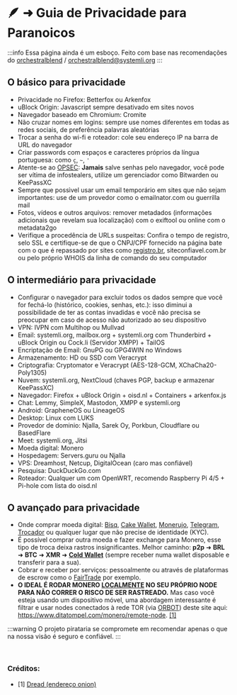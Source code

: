 # 🪶 ➜ Guia de Privacidade para Paranoicos

:::info Essa página ainda é um esboço. Feito com base nas recomendações do [orchestralblend](https://github.com/orchestralblend) / [orchestralblend@systemli.org](mailto:orchestralblend@systemli.org)
:::

## O básico para privacidade

- Privacidade no Firefox: Betterfox ou Arkenfox
- uBlock Origin: Javascript sempre desativado em sites novos
- Navegador baseado em Chromium: Cromite
- Não cruzar nomes em logins: sempre use nomes diferentes em todas as redes sociais, de preferência palavras aleatórias
- Trocar a senha do wi-fi e roteador: cole seu endereço IP na barra de URL do navegador
- Criar passwords com espaços e caracteres próprios da língua portuguesa: como `ç`, `~`, `'`
- Atente-se ao [OPSEC](https://pt.m.wikipedia.org/wiki/OPSEC): **Jamais** salve senhas pelo navegador, você pode ser vítima de infostealers, utilize um gerenciador como Bitwarden ou KeePassXC
- Sempre que possìvel usar um email temporário em sites que não sejam importantes: use de um provedor como o emailnator.com ou guerrilla mail
- Fotos, vídeos e outros arquivos: remover metadados (informações adicionais que revelam sua localização) com o exiftool ou online com o metadata2go
- Verifique a procedência de URLs suspeitas: Confira o tempo de registro, selo SSL e certifique-se de que o CNPJ/CPF fornecido na página bate com o que é repassado por sites como [registro.br](https://registro.br/tecnologia/ferramentas/), siteconfiavel.com.br ou pelo próprio WHOIS da linha de comando do seu computador

## O intermediário para privacidade

- Configurar o navegador para excluir todos os dados sempre que você for fechá-lo (histórico, cookies, senhas, etc.): isso diminui a possibilidade de ter as contas invadidas e você não precisa se preocupar em caso de acesso não autorizado ao seu dispositivo
- VPN: IVPN com Multihop ou Mullvad
- Email: systemli.org, mailbox.org + systemli.org com Thunderbird + uBlock Origin ou Cock.li (Servidor XMPP) + TailOS
- Encriptação de Email: GnuPG ou GPG4WIN no Windows
- Armazenamento: HD ou SSD com Veracrypt
- Criptografia: Cryptomator e Veracrypt (AES-128-GCM, XChaCha20-Poly1305)
- Nuvem: systemli.org, NextCloud (chaves PGP, backup e armazenar KeePassXC)
- Navegador: Firefox + uBlock Origin + oisd.nl + Containers + arkenfox.js
- Chat: Lemmy, SimpleX, Mastodon, XMPP e systemli.org
- Android: GrapheneOS ou LineageOS
- Desktop: Linux com LUKS
- Provedor de dominio: Njalla, Sarek Oy, Porkbun, Cloudflare ou BasedFlare
- Meet: systemli.org, Jitsi
- Moeda digital: Monero 
- Hospedagem: Servers.guru ou Njalla
- VPS: Dreamhost, Netcup, DigitalOcean (caro mas confiável)
- Pesquisa: DuckDuckGo.com
- Roteador: Qualquer um com OpenWRT, recomendo Raspberry Pi 4/5 + Pi-hole com lista do oisd.nl

## O avançado para privacidade

- Onde comprar moeda digital: [Bisq](https://github.com/bisq-network/bisq), [Cake Wallet](https://github.com/cake-tech/cake_wallet/), [Monerujo](https://github.com/m2049r/xmrwallet/), [Telegram](https://t.me/MoneroPagamentosBot?start=ref_e5874ba0587c9630), [Trocador](https://trocador.app/pt/) ou qualquer lugar que não precise de identidade (KYC).
- É possível comprar outra moeda e fazer exchange para Monero, esse tipo de troca deixa rastros insignificantes. 
Melhor caminho: **p2p** ➜ **BRL** ➜ **BTC** ➜ **XMR** ➜ [**Cold Wallet**](https://www.getmonero.org/pt-br/downloads/index.html) (sempre receber numa wallet disposable e transferir para a sua).
- Cobrar e receber por serviços: pessoalmente ou através de plataformas de escrow como o [FairTrade](http://fairfffoxrgxgi6tkcaxhxre2hpwiuf6autt75ianjkvmcn65dxxydad.onion/escrow) por exemplo.
- **O IDEAL É RODAR MONERO [LOCALMENTE](https://sethforprivacy.com/guides/run-a-monero-node/) NO SEU PRÓPRIO NODE PARA NÃO CORRER O RISCO DE SER RASTREADO.**
Mas caso você esteja usando um dispositivo móvel, uma abordagem interessante é filtrar e usar nodes conectados à rede TOR (via [ORBOT](https://github.com/guardianproject/orbot-android)) deste site aqui: https://www.ditatompel.com/monero/remote-node. [[1]](https://pirataria.link/guias/quero-privacidade#creditos)


:::warning O projeto pirataria se compromete em recomendar apenas o que na nossa visão é seguro e confiável.
:::

‎ 
‎ 
### Créditos:
- [1] [Dread (endereço onion)](https://dreadytofatroptsdj6io7l3xptbet6onoyno2yv7jicoxknyazubrad.onion/d/Monero/wiki?id=0d4cc7df)

‎ 
---

